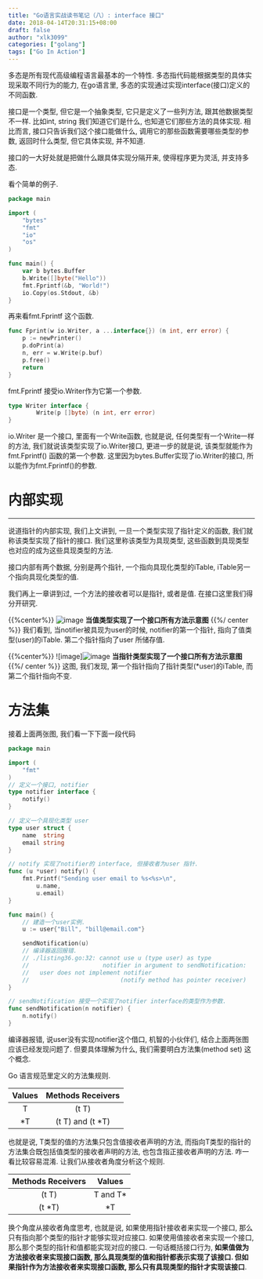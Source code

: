 ```yaml
---
title: "Go语言实战读书笔记（八）: interface 接口"
date: 2018-04-14T20:31:15+08:00
draft: false
author: "xlk3099"
categories: ["golang"]
tags: ["Go In Action"]
---
```


多态是所有现代高级编程语言最基本的一个特性. 多态指代码能根据类型的具体实现采取不同行为的能力, 在go语言里, 多态的实现通过实现interface(接口)定义的不同函数.

接口是一个类型, 但它是一个抽象类型, 它只是定义了一些列方法, 跟其他数据类型不一样. 比如int, string 我们知道它们是什么, 也知道它们那些方法的具体实现. 相比而言, 接口只告诉我们这个接口能做什么, 调用它的那些函数需要哪些类型的参数, 返回时什么类型, 但它具体实现, 并不知道.

接口的一大好处就是把做什么跟具体实现分隔开来, 使得程序更为灵活, 并支持多态.

看个简单的例子.
```go
package main 

import (
    "bytes"
    "fmt"
    "io"
    "os"
)

func main() {
    var b bytes.Buffer
    b.Write([]byte("Hello"))
    fmt.Fprintf(&b, "World!")
    io.Copy(os.Stdout, &b)
}
```
再来看fmt.Fprintf 这个函数.
```go
func Fprint(w io.Writer, a ...interface{}) (n int, err error) {
    p := newPrinter()
    p.doPrint(a)
    n, err = w.Write(p.buf)
    p.free()
    return
}
```

fmt.Fprintf 接受io.Writer作为它第一个参数.

```go
type Writer interface {
        Write(p []byte) (n int, err error)
}
```

io.Writer 是一个接口, 里面有一个Write函数, 也就是说, 任何类型有一个Write一样的方法, 我们就说该类型实现了io.Writer接口, 更进一步的就是说, 该类型就能作为fmt.Fprintf() 函数的第一个参数. 这里因为bytes.Buffer实现了io.Writer的接口, 所以能作为fmt.Fprintf()的参数.

# 内部实现

---

说道指针的内部实现, 我们上文讲到, 一旦一个类型实现了指针定义的函数, 我们就称该类型实现了指针的接口. 我们这里称该类型为具现类型, 这些函数到具现类型也对应的成为这些具现类型的方法.

接口内部有两个数据, 分别是两个指针, 一个指向具现化类型的iTable, iTable另一个指向具现化类型的值.

我们再上一章讲到过, 一个方法的接收者可以是指针, 或者是值. 在接口这里我们得分开研究.

{{%center%}}
![image](https://user-images.githubusercontent.com/1768412/38768422-30186b74-4026-11e8-8a42-077f7401b689.png)
__当值类型实现了一个接口所有方法示意图__
{{%/ center %}}
我们看到, 当notifier被具现为user的时候, notifier的第一个指针, 指向了值类型(user)的iTable. 第二个指针指向了user 所储存值.

{{%center%}}
![image]![image](https://user-images.githubusercontent.com/1768412/38768620-501c3d8a-4029-11e8-9ade-91efe2daa454.png)
__当指针类型实现了一个接口所有方法示意图__
{{%/ center %}}
这图, 我们发现, 第一个指针指向了指针类型(*user)的iTable, 而第二个指针指向不变.

# 方法集

接着上面两张图, 我们看一下下面一段代码

```go
package main

import (
    "fmt"
)
// 定义一个接口, notifier
type notifier interface {
    notify()
}

// 定义一个具现化类型 user
type user struct {
    name  string
    email string
}

// notify 实现了notifier的 interface, 但接收者为user 指针.
func (u *user) notify() {
    fmt.Printf("Sending user email to %s<%s>\n",
        u.name,
        u.email)
}

func main() {
    // 建造一个user实例.
    u := user{"Bill", "bill@email.com"}

    sendNotification(u)
    // 编译器返回报错.
    // ./listing36.go:32: cannot use u (type user) as type
    //                     notifier in argument to sendNotification:
    //   user does not implement notifier
    //                          (notify method has pointer receiver)
}

// sendNotification 接受一个实现了notifier interface的类型作为参数.
func sendNotification(n notifier) {
    n.notify()
}
```

编译器报错, 说user没有实现notifier这个借口, 机智的小伙伴们, 结合上面两张图应该已经发现问题了. 但要具体理解为什么, 我们需要明白方法集(method set) 这个概念.

Go 语言规范里定义的方法集规则.

| Values        | Methods Receivers           |
| :------------:|:---------------------------:|
| T             | (t T)                       |
| *T            | (t T) and (t *T)            |

也就是说, T类型的值的方法集只包含值接收者声明的方法, 而指向T类型的指针的方法集合既包括值类型的接收者声明的方法, 也包含指正接收者声明的方法. 咋一看比较容易混淆. 让我们从接收者角度分析这个规则.

| Methods Receivers           | Values        |
|:---------------------------:| :------------:|
| (t T)                       | T and T*      |
| (t *T)                      | *T            |
换个角度从接收者角度思考, 也就是说, 如果使用指针接收者来实现一个接口, 那么只有指向那个类型的指针才能够实现对应接口. 如果使用值接收者来实现一个接口, 那么那个类型的指针和值都能实现对应的接口.
一句话概括接口行为, **如果值做为方法接收者来实现接口函数, 那么具现类型的值和指针都表示实现了该接口. 但如果指针作为方法接收者来实现接口函数, 那么只有具现类型的指针才实现该接口**.
